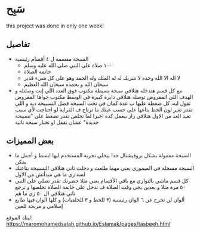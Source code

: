 # سَبِح 

this project was done in only one week!

##  تفاصيل
* السبحة مقسمة ل ٤ أقسام رئيسية
    * ١٠٠ صلاة على النبي صلى الله عليه وسلم
    * خاتمة الصلاة
    *  لا اله الا الله وحده لا شريك له له الملك وله الحمد وهو على كل شيء قدير
    * سبحان الله و بحمده سبحان الله العظيم
* مع كل قسم هتدخله هتلاقي سبحة بسيطة مكتوب فوق العدد اللي إنت وصلتله و الهدف اللي المفروض توصله 
هتلاقي دايرة كبيرة في الوسط مكتوب جواها المفروض تقول ايه، كل ضغطة عليها ب عدة
كمان في تحت السبحة فضل التسبيحة ديه و اللي تقدر تغير لون الخط بتاعها على حسب عينك ما ترتاح ف القراية
لو احتاجت لأي سبب تعيد العد من الاول هتلاقي زاز بيعمل كده
اخيرا لما تخلص تقدر تضغط على "تسبيحة جديدة" عشان تقفل او تختار سبحة تانية
## بعض المميزات 
* السبحة معمولة بشكل بروفيشنال جدا بيخلي تجربة المستخدم ليها ابسط و أجمل ما يمكن
* السبحة مسجلة في الميموري يعني مهما طلعت و دخلت تاني هتلاقي التسبيحة بتاعتك لسة زي ما هي مبدأتش من الاول
* كل قسم ماشي بالتوازي مع باقي الأقسام 
يعني مثلا حضرتك تقدر تصلي على النبي ٥٠ مرة مثلا و بعدين يجي وقت الصلاة ف تدخل على خاتمة الصلاة تخلصها و ترجع تاني هتلاقي ال ٥٠ زي ما هم 
* ألوان لن تخرج عن ٦ الوان رئيسية (٣ للخط و ٣ للخلفيات) 
و كلها الوان فيها طابع إسلامي و مريحة للعين

لينك الموقع: https://maromohamedsalah.github.io/Eslamak/pages/tasbeeh.html
